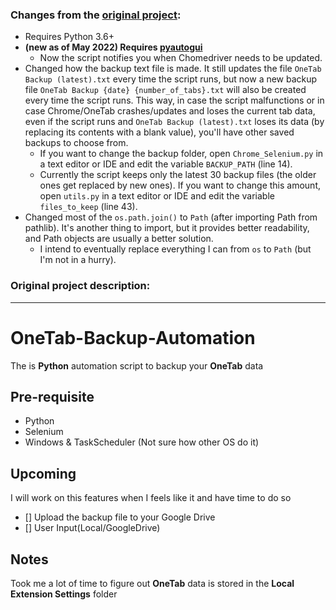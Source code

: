 ### Changes from the [original project](https://github.com/busyxiang/OneTab-Backup-Automation):

* Requires Python 3.6+
* **(new as of May 2022) Requires [pyautogui](https://pyautogui.readthedocs.io/en/latest/)**
  * Now the script notifies you when Chomedriver needs to be updated.
* Changed how the backup text file is made. It still updates the file `OneTab Backup (latest).txt` every time the script runs, but now a new backup file `OneTab Backup {date} {number_of_tabs}.txt` will also be created every time the script runs. This way, in case the script malfunctions or in case Chrome/OneTab crashes/updates and loses the current tab data, even if the script runs and `OneTab Backup (latest).txt` loses its data (by replacing its contents with a blank value), you'll have other saved backups to choose from.
  *   If you want to change the backup folder, open `Chrome_Selenium.py` in a text editor or IDE and edit the variable `BACKUP_PATH` (line 14).
  *   Currently the script keeps only the latest 30 backup files (the older ones get replaced by new ones). If you want to change this amount, open `utils.py` in a text editor or IDE and edit the variable `files_to_keep` (line 43).
* Changed most of the `os.path.join()` to `Path` (after importing Path from pathlib). It's another thing to import, but it provides better readability, and Path objects are usually a better solution.
  * I intend to eventually replace everything I can from `os` to `Path` (but I'm not in a hurry).


### Original project description:

---

# OneTab-Backup-Automation

The is **Python** automation script to backup your **OneTab** data

## Pre-requisite

- Python
- Selenium
- Windows & TaskScheduler (Not sure how other OS do it)

## Upcoming

I will work on this features when I feels like it and have time to do so

- [] Upload the backup file to your Google Drive
- [] User Input(Local/GoogleDrive)

## Notes

Took me a lot of time to figure out **OneTab** data is stored in the **Local Extension Settings** folder

